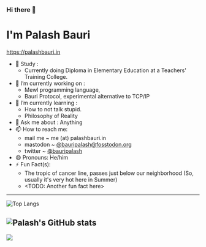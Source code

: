 ### Hi there 👋
# I'm Palash Bauri

<https://palashbauri.in>

- 🏫 Study : 
    * Currently doing Diploma in Elementary Education at a Teachers' Training College.
- 🔭 I’m currently working on : 
    * Mewl programming language,
    * Bauri Protocol, experimental alternative to TCP/IP
- 🌱 I’m currently learning :
    * How to not talk stupid.
    * Philosophy of Reality
- 💬 Ask me about : Anything
- 📫 How to reach me: 
    * mail me ~ me (at) palashbauri.in
    * mastodon ~ [@bauripalash@fosstodon.org](https://fosstodon.org/@bauripalash)
    * twitter ~ [@bauripalash](https://twitter.com/bauripalash)
- 😄 Pronouns: He/him
- ⚡ Fun Fact(s):
    * The tropic of cancer line, passes just below our neighborhood (So, usually it's very hot here in Summer)
    * <TODO: Another fun fact here>

---
![Top Langs](https://github-readme-stats.vercel.app/api/top-langs/?username=bauripalash&hide=C%2B%2B,html,javascript,css,svelte,ANTLR,XSLT&layout=compact&langs_count=10) 

![Palash's GitHub stats](https://github-readme-stats.vercel.app/api?username=bauripalash&count_private=true&show_icons=true)
---
![](https://profile-counter.glitch.me/bauripalash/count.svg)

<!--
**bauripalash/bauripalash** is a ✨ _special_ ✨ repository because its `README.md` (this file) appears on your GitHub profile.

Here are some ideas to get you started:

- 🔭 I’m currently working on ...
- 🌱 I’m currently learning ...
- 👯 I’m looking to collaborate on ...
- 🤔 I’m looking for help with ...
- 💬 Ask me about ...
- 📫 How to reach me: ...
- 😄 Pronouns: ...
- ⚡ Fun fact: ...
-->
